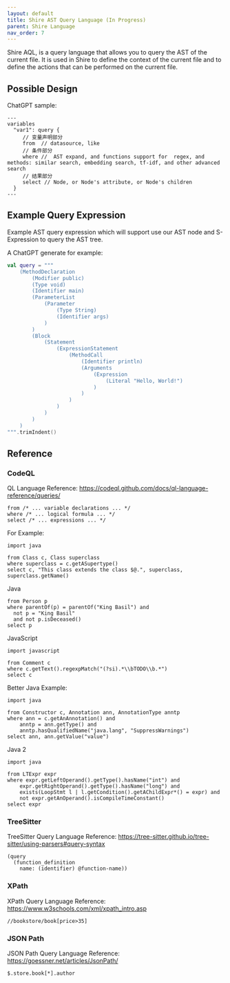 ```yaml
---
layout: default
title: Shire AST Query Language (In Progress)
parent: Shire Language
nav_order: 7
---
```


Shire AQL, is a query language that allows you to query the AST of the current file. It is used in Shire to define the 
context of the current file and to define the actions that can be performed on the current file.

## Possible Design

ChatGPT sample:

```shire
---
variables
  "var1": query {
     // 变量声明部分
     from  // datasource, like
     // 条件部分 
     where //  AST expand, and functions support for  regex, and methods: similar search, embedding search, tf-idf, and other advanced search
     // 结果部分
     select // Node, or Node's attribute, or Node's children 
  }
---
```

## Example Query Expression

Example AST query expression which will support use our AST node and S-Expression to query the AST tree.

A ChatGPT generate for example:

```kotlin
val query = """
    (MethodDeclaration
        (Modifier public)
        (Type void)
        (Identifier main)
        (ParameterList
            (Parameter
                (Type String)
                (Identifier args)
            )
        )
        (Block
            (Statement
                (ExpressionStatement
                    (MethodCall
                        (Identifier println)
                        (Arguments
                            (Expression
                                (Literal "Hello, World!")
                            )
                        )
                    )
                )
            )
        )
    )
""".trimIndent()
```


## Reference

### CodeQL

QL Language Reference: https://codeql.github.com/docs/ql-language-reference/queries/

```codeql
from /* ... variable declarations ... */
where /* ... logical formula ... */
select /* ... expressions ... */
```

For Example:

```codeql
import java

from Class c, Class superclass
where superclass = c.getASupertype()
select c, "This class extends the class $@.", superclass, superclass.getName()
```

Java

```codeql
from Person p
where parentOf(p) = parentOf("King Basil") and
  not p = "King Basil"
  and not p.isDeceased()
select p
```

JavaScript

```codeql
import javascript

from Comment c
where c.getText().regexpMatch("(?si).*\\bTODO\\b.*")
select c
```

Better Java Example:

```codeql
import java

from Constructor c, Annotation ann, AnnotationType anntp
where ann = c.getAnAnnotation() and
    anntp = ann.getType() and
    anntp.hasQualifiedName("java.lang", "SuppressWarnings")
select ann, ann.getValue("value")
```

Java 2

```codeql
import java

from LTExpr expr
where expr.getLeftOperand().getType().hasName("int") and
    expr.getRightOperand().getType().hasName("long") and
    exists(LoopStmt l | l.getCondition().getAChildExpr*() = expr) and
    not expr.getAnOperand().isCompileTimeConstant()
select expr
```

### TreeSitter

TreeSitter Query Language Reference: https://tree-sitter.github.io/tree-sitter/using-parsers#query-syntax

```tree-sitter
(query
  (function_definition
    name: (identifier) @function-name))
```

### XPath

XPath Query Language Reference: https://www.w3schools.com/xml/xpath_intro.asp

```xpath
//bookstore/book[price>35]
```

### JSON Path

JSON Path Query Language Reference: https://goessner.net/articles/JsonPath/

```jsonpath
$.store.book[*].author
```

